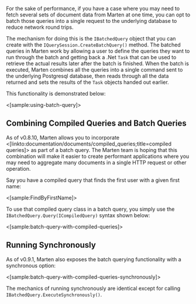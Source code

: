 <!--Title:Batched Queries-->
<!--Url:batched_queries-->

For the sake of performance, if you have a case where you may need to fetch several sets of document data from Marten
at one time, you can opt to batch those queries into a single request to the underlying database to reduce network round trips.

The mechanism for doing this is the `IBatchedQuery` object that you can create with the `IQuerySession.CreateBatchQuery()` method.
The batched queries in Marten work by allowing a user to define the queries they want to run through the batch and getting back
a .Net `Task` that can be used to retrieve the actual results later after the batch is finished. When the batch is executed,
Marten combines all the queries into a single command sent to the underlying Postgresql database, then reads through all
the data returned and sets the results of the `Task` objects handed out earlier.

This functionality is demonstrated below:

<[sample:using-batch-query]>

## Combining Compiled Queries and Batch Queries

As of v0.8.10, Marten allows you to incorporate <[linkto:documentation/documents/compiled_queries;title=compiled queries]> as part of a batch query. The Marten team is hoping that this combination will make it easier to create performant applications where you may need to aggregate many documents in a single HTTP request or other operation.

Say you have a compiled query that finds the first user with a given first name:

<[sample:FindByFirstName]>

To use that compiled query class in a batch query, you simply use the `IBatchedQuery.Query(ICompiledQuery)` syntax shown below:

<[sample:batch-query-with-compiled-queries]>

## Running Synchronously

As of v0.9.1, Marten also exposes the batch querying functionality with a synchronous option:

<[sample:batch-query-with-compiled-queries-synchronously]>

The mechanics of running synchronously are identical except for calling `IBatchedQuery.ExecuteSynchronously()`.


